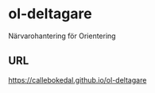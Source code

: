 # ol-deltagare
Närvarohantering för Orientering

## URL
https://callebokedal.github.io/ol-deltagare
